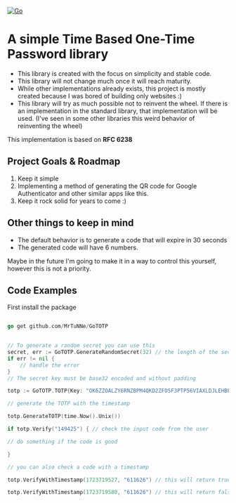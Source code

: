 [![Go](https://github.com/MrTuNNe/GoTOTP/actions/workflows/go.yml/badge.svg)](https://github.com/MrTuNNe/GoTOTP/actions/workflows/go.yml)
# A simple Time Based One-Time Password library
- This library is created with the focus on simplicity and stable code.
- This library will not change much once it will reach maturity.
- While other implementations already exists, this project is mostly created because I was bored of building only websites :) 
- This library will try as much possible not to reinvent the wheel. If there is an implementation in the standard library, that implementation will be used. (I've seen in some other libraries this weird behavior of reinventing the wheel)

This implementation is based on **RFC 6238** 

## Project Goals & Roadmap

 1. Keep it simple
 2. Implementing a method of generating the QR code for Google Authenticator and other similar apps like this.
 3.  Keep it rock solid for years to come :)

## Other things to keep in mind
- The default behavior is to generate a code that will expire in 30 seconds
- The generated code will have 6 numbers.

Maybe in the future I'm going to make it in a way to control this yourself, however this is not a priority.


## Code Examples
First install the package
```go

go get github.com/MrTuNNe/GoTOTP

  
// To generate a random secret you can use this
secret, err := GoTOTP.GenerateRandomSecret(32) // the length of the secret key
if err != nil {
	// handle the error
}
// The secret key must be base32 encoded and without padding

totp := GoTOTP.TOTP{Key: "OK6ZZOALZY6RNZBPM4QKD2ZFO5F3PTP56VIAXLDJLEHBPLJJIZNQ"}

// generate the TOTP with the timestamp

totp.GenerateTOTP(time.Now().Unix())

if totp.Verify("149425") { // check the input code from the user

// do something if the code is good

}

// you can also check a code with a timestamp

totp.VerifyWithTimestamp(1723719527, "611626") // this will return true

totp.VerifyWithTimestamp(1723719580, "611626") // this will return false
```